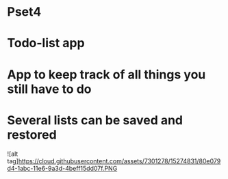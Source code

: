 # Pset4
# Todo-list app

# App to keep track of all things you still have to do

# Several lists can be saved and restored

![alt tag]https://cloud.githubusercontent.com/assets/7301278/15274831/80e079d4-1abc-11e6-9a3d-4beff15dd07f.PNG
